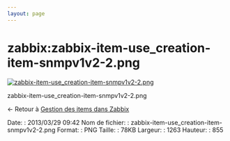 ```yaml
---
layout: page
---
```


zabbix:zabbix-item-use\_creation-item-snmpv1v2-2.png
====================================================

[![zabbix-item-use\_creation-item-snmpv1v2-2.png](..//assets/media/zabbix/zabbix-item-use_creation-item-snmpv1v2-2.png@cache=&w=900&h=609 "zabbix-item-use_creation-item-snmpv1v2-2.png")](..//assets/media/zabbix/zabbix-item-use_creation-item-snmpv1v2-2.png@cache= "Afficher le fichier original")

zabbix-item-use\_creation-item-snmpv1v2-2.png

← Retour à [Gestion des items dans
Zabbix](../../zabbix/zabbix-item-use.html "zabbix:zabbix-item-use")

Date:
:   2013/03/29 09:42
Nom de fichier:
:   zabbix-item-use\_creation-item-snmpv1v2-2.png
Format:
:   PNG
Taille:
:   78KB
Largeur:
:   1263
Hauteur:
:   855

